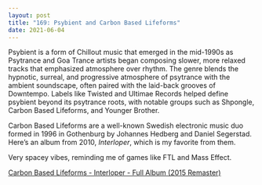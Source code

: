 ```yaml
---
layout: post  
title: "169: Psybient and Carbon Based Lifeforms"  
date: 2021-06-04  
---
```



Psybient is a form of Chillout music that emerged in the mid-1990s as Psytrance and Goa Trance artists began composing slower, more relaxed tracks that emphasized atmosphere over rhythm. The genre blends the hypnotic, surreal, and progressive atmosphere of psytrance with the ambient soundscape, often paired with the laid-back grooves of Downtempo. Labels like Twisted and Ultimae Records helped define psybient beyond its psytrance roots, with notable groups such as Shpongle, Carbon Based Lifeforms, and Younger Brother.

Carbon Based Lifeforms are a well-known Swedish electronic music duo formed in 1996 in Gothenburg by Johannes Hedberg and Daniel Segerstad. Here’s an album from 2010, *Interloper*, which is my favorite from them.

Very spacey vibes, reminding me of games like FTL and Mass Effect.

[Carbon Based Lifeforms - Interloper - Full Album (2015 Remaster)](https://youtu.be/-9pgIVcB3rk?t=163)
